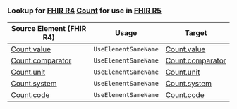 ### Lookup for [FHIR R4](https://hl7.org/fhir/R4/) [Count](https://hl7.org/fhir/R4/Count.html) for use in [FHIR R5](https://hl7.org/fhir/R5/)

| Source Element (FHIR R4) | Usage | Target |
| -------------- | ----- | ------ |
| [Count.value](https://hl7.org/fhir/R4/Count.html#resource) | `UseElementSameName` | [Count.value](https://hl7.org/fhir/R5/Count.html#resource) |
| [Count.comparator](https://hl7.org/fhir/R4/Count.html#resource) | `UseElementSameName` | [Count.comparator](https://hl7.org/fhir/R5/Count.html#resource) |
| [Count.unit](https://hl7.org/fhir/R4/Count.html#resource) | `UseElementSameName` | [Count.unit](https://hl7.org/fhir/R5/Count.html#resource) |
| [Count.system](https://hl7.org/fhir/R4/Count.html#resource) | `UseElementSameName` | [Count.system](https://hl7.org/fhir/R5/Count.html#resource) |
| [Count.code](https://hl7.org/fhir/R4/Count.html#resource) | `UseElementSameName` | [Count.code](https://hl7.org/fhir/R5/Count.html#resource) |
